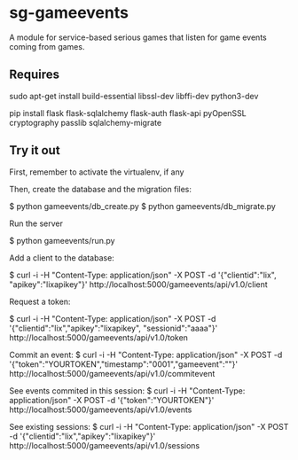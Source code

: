 # sg-gameevents
A module for service-based serious games that listen for game events coming from games.

## Requires

sudo apt-get install build-essential libssl-dev libffi-dev python3-dev


pip install flask flask-sqlalchemy flask-auth flask-api pyOpenSSL cryptography passlib sqlalchemy-migrate

## Try it out

First, remember to activate the virtualenv, if any
 
Then, create the database and the migration files:

$ python gameevents/db_create.py
$ python gameevents/db_migrate.py

Run the server

$ python gameevents/run.py

Add a client to the database:

$ curl -i -H "Content-Type: application/json" -X POST -d '{"clientid":"lix", "apikey":"lixapikey"}' http://localhost:5000/gameevents/api/v1.0/client

Request a token:

$ curl -i -H "Content-Type: application/json" -X POST -d '{"clientid":"lix","apikey":"lixapikey", "sessionid":"aaaa"}' http://localhost:5000/gameevents/api/v1.0/token

Commit an event:
$ curl -i -H "Content-Type: application/json" -X POST -d '{"token":"YOURTOKEN","timestamp":"0001","gameevent":"<test></test>"}' http://localhost:5000/gameevents/api/v1.0/commitevent

See events commited in this session:
$ curl -i -H "Content-Type: application/json" -X POST -d '{"token":"YOURTOKEN"}' http://localhost:5000/gameevents/api/v1.0/events

See existing sessions:
$ curl -i -H "Content-Type: application/json" -X POST -d '{"clientid":"lix","apikey":"lixapikey"}' http://localhost:5000/gameevents/api/v1.0/sessions